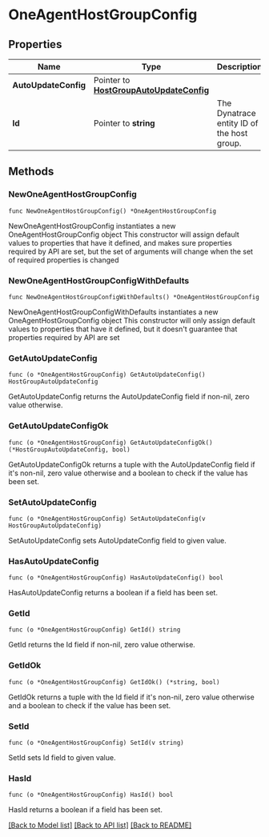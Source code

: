 # OneAgentHostGroupConfig

## Properties

Name | Type | Description | Notes
------------ | ------------- | ------------- | -------------
**AutoUpdateConfig** | Pointer to [**HostGroupAutoUpdateConfig**](HostGroupAutoUpdateConfig.md) |  | [optional] 
**Id** | Pointer to **string** | The Dynatrace entity ID of the host group. | [optional] [readonly] 

## Methods

### NewOneAgentHostGroupConfig

`func NewOneAgentHostGroupConfig() *OneAgentHostGroupConfig`

NewOneAgentHostGroupConfig instantiates a new OneAgentHostGroupConfig object
This constructor will assign default values to properties that have it defined,
and makes sure properties required by API are set, but the set of arguments
will change when the set of required properties is changed

### NewOneAgentHostGroupConfigWithDefaults

`func NewOneAgentHostGroupConfigWithDefaults() *OneAgentHostGroupConfig`

NewOneAgentHostGroupConfigWithDefaults instantiates a new OneAgentHostGroupConfig object
This constructor will only assign default values to properties that have it defined,
but it doesn't guarantee that properties required by API are set

### GetAutoUpdateConfig

`func (o *OneAgentHostGroupConfig) GetAutoUpdateConfig() HostGroupAutoUpdateConfig`

GetAutoUpdateConfig returns the AutoUpdateConfig field if non-nil, zero value otherwise.

### GetAutoUpdateConfigOk

`func (o *OneAgentHostGroupConfig) GetAutoUpdateConfigOk() (*HostGroupAutoUpdateConfig, bool)`

GetAutoUpdateConfigOk returns a tuple with the AutoUpdateConfig field if it's non-nil, zero value otherwise
and a boolean to check if the value has been set.

### SetAutoUpdateConfig

`func (o *OneAgentHostGroupConfig) SetAutoUpdateConfig(v HostGroupAutoUpdateConfig)`

SetAutoUpdateConfig sets AutoUpdateConfig field to given value.

### HasAutoUpdateConfig

`func (o *OneAgentHostGroupConfig) HasAutoUpdateConfig() bool`

HasAutoUpdateConfig returns a boolean if a field has been set.

### GetId

`func (o *OneAgentHostGroupConfig) GetId() string`

GetId returns the Id field if non-nil, zero value otherwise.

### GetIdOk

`func (o *OneAgentHostGroupConfig) GetIdOk() (*string, bool)`

GetIdOk returns a tuple with the Id field if it's non-nil, zero value otherwise
and a boolean to check if the value has been set.

### SetId

`func (o *OneAgentHostGroupConfig) SetId(v string)`

SetId sets Id field to given value.

### HasId

`func (o *OneAgentHostGroupConfig) HasId() bool`

HasId returns a boolean if a field has been set.


[[Back to Model list]](../README.md#documentation-for-models) [[Back to API list]](../README.md#documentation-for-api-endpoints) [[Back to README]](../README.md)


